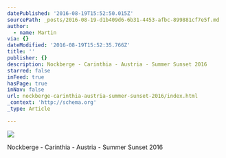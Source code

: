 ```yaml
---
datePublished: '2016-08-19T15:52:50.015Z'
sourcePath: _posts/2016-08-19-d1b409d6-6b31-4453-afbc-899881cf7e5f.md
author:
  - name: Martin
via: {}
dateModified: '2016-08-19T15:52:35.766Z'
title: ''
publisher: {}
description: Nockberge - Carinthia - Austria - Summer Sunset 2016
starred: false
inFeed: true
hasPage: true
inNav: false
url: nockberge-carinthia-austria-summer-sunset-2016/index.html
_context: 'http://schema.org'
_type: Article

---
```

![](https://the-grid-user-content.s3-us-west-2.amazonaws.com/65c713fe-da4b-4910-9ee3-4695b25ee5b2.jpg)

Nockberge - Carinthia - Austria - Summer Sunset 2016